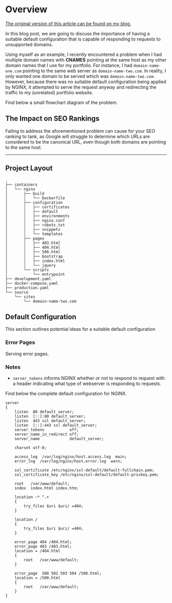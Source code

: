 # Overview

[The original version of this article can be found on my blog.](https://lucshelton.codes/blog)

In this blog post, we are going to discuss the importance of having a suitable default configuration that is capable of responding to requests to unsupported domains.

Using myself as an example, I recently encountered a problem when I had multiple domain names with **CNAMES** pointing at the same host as my other domain names that I use for my portfolio. For instance, I had `domain-name-one.com` pointing to the same web server as `domain-name-two.com`. In reality, I only wanted one domain to be served which was `domain-name-two.com`. However, because there was no suitable default configuration being applied by NGINX, it attempted to serve the request anyway and redirecting the traffic to my (unrelated) portfolio website.

Find below a small flowchart diagram of the problem.

## The Impact on SEO Rankings

Failing to address the aforementioned problem can cause for your SEO ranking to tank, as Google will struggle to determine which URLs are considered to be  the canonical URL, even though both domains are pointing to the same host.

---

## Project Layout

```shell
.
├── containers
│   └── nginx
│       ├── build
│       │   └── Dockerfile
│       ├── configuration
│       │   ├── certificates
│       │   ├── default
│       │   ├── environments
│       │   ├── nginx.conf
│       │   ├── robots.txt
│       │   ├── snippets
│       │   └── templates
│       ├── pages
│       │   ├── 403.html
│       │   ├── 404.html
│       │   ├── 500.html
│       │   ├── bootstrap
│       │   ├── index.html
│       │   └── jquery
│       └── scripts
│           └── entrypoint
├── development.yaml
├── docker-compose.yaml
├── production.yaml
└── source
    └── sites
        └── domain-name-two.com
```

## Default Configuration

This section outlines potential ideas for a suitable default configuration

### Error Pages

Serving error pages.

### Notes

- `server_tokens` informs NGINX whether or not to respond to request with a header indicating what type of webserver is responding to requests.

Find below the complete default configuration for NGINX.

```nginx
server
{
    listen  80 default_server;
    listen  [::]:80 default_server;
    listen  443 ssl default_server;
    listen  [::]:443 ssl default_server;
    server_tokens           off;
    server_name_in_redirect off;
    server_name             default_server;

    charset utf-8;

    access_log  /var/log/nginx/host.access.log  main;
    error_log  /var/log/nginx/host.error.log  warn;

    ssl_certificate /etc/nginx/ssl-default/default-fullchain.pem;
    ssl_certificate_key /etc/nginx/ssl-default/default-privkey.pem;

    root   /var/www/default;
    index  index.html index.htm;

    location ~* ^.+ 
    {
        try_files $uri $uri/ =404;
    }

    location / 
    {
        try_files $uri $uri/ =404;
    }

    error_page 404 /404.html;
    error_page 403 /403.html;
    location = /404.html 
    {
        root   /var/www/default;
    }

    error_page  500 502 503 504 /500.html;
    location = /500.html 
    {
        root   /var/www/default;
    }
}
```